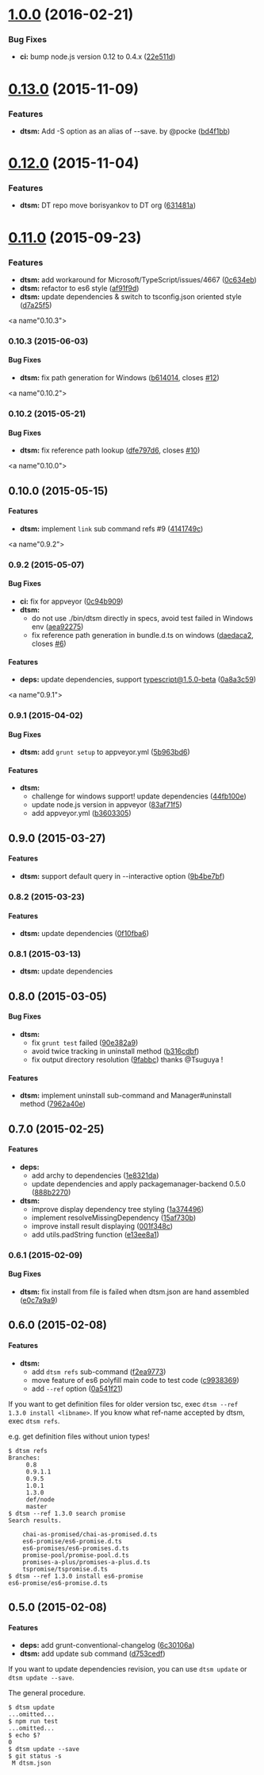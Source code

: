 <a name="1.0.0"></a>
# [1.0.0](https://github.com/vvakame/dtsm/compare/v0.13.0...v1.0.0) (2016-02-21)


### Bug Fixes

* **ci:** bump node.js version 0.12 to 0.4.x ([22e511d](https://github.com/vvakame/dtsm/commit/22e511d))



<a name="0.13.0"></a>
# [0.13.0](https://github.com/vvakame/dtsm/compare/0.12.0...v0.13.0) (2015-11-09)


### Features

* **dtsm:** Add -S option as an alias of --save. by @pocke ([bd4f1bb](https://github.com/vvakame/dtsm/commit/bd4f1bb51f9185fac41b660fd1edbbb0c946008d))



<a name="0.12.0"></a>
# [0.12.0](https://github.com/vvakame/dtsm/compare/0.11.0...v0.12.0) (2015-11-04)


### Features

* **dtsm:** DT repo move borisyankov to DT org ([631481a](https://github.com/vvakame/dtsm/commit/631481a))



<a name="0.11.0"></a>
# [0.11.0](https://github.com/vvakame/dtsm/compare/0.10.3...v0.11.0) (2015-09-23)


### Features

* **dtsm:** add workaround for Microsoft/TypeScript/issues/4667 ([0c634eb](https://github.com/vvakame/dtsm/commit/0c634eb))
* **dtsm:** refactor to es6 style ([af91f9d](https://github.com/vvakame/dtsm/commit/af91f9d))
* **dtsm:** update dependencies & switch to tsconfig.json oriented style ([d7a25f5](https://github.com/vvakame/dtsm/commit/d7a25f5))



<a name"0.10.3"></a>
### 0.10.3 (2015-06-03)

#### Bug Fixes

* **dtsm:** fix path generation for Windows ([b614014](https://github.com/vvakame/dtsm/commit/b614014), closes [#12](https://github.com/vvakame/dtsm/issues/12))

<a name"0.10.2"></a>
### 0.10.2 (2015-05-21)


#### Bug Fixes

* **dtsm:** fix reference path lookup ([dfe797d6](https://github.com/vvakame/dtsm/commit/dfe797d6), closes [#10](https://github.com/vvakame/dtsm/issues/10))


<a name"0.10.0"></a>
## 0.10.0 (2015-05-15)


#### Features

* **dtsm:** implement `link` sub command refs #9 ([4141749c](https://github.com/vvakame/dtsm/commit/4141749c))


<a name"0.9.2"></a>
### 0.9.2 (2015-05-07)


#### Bug Fixes

* **ci:** fix for appveyor ([0c94b909](https://github.com/vvakame/dtsm/commit/0c94b909))
* **dtsm:**
  * do not use ./bin/dtsm directly in specs, avoid test failed in Windows env ([aea92275](https://github.com/vvakame/dtsm/commit/aea92275))
  * fix reference path generation in bundle.d.ts on windows ([daedaca2](https://github.com/vvakame/dtsm/commit/daedaca2), closes [#6](https://github.com/vvakame/dtsm/issues/6))


#### Features

* **deps:** update dependencies, support typescript@1.5.0-beta ([0a8a3c59](https://github.com/vvakame/dtsm/commit/0a8a3c59))


<a name"0.9.1"></a>
### 0.9.1 (2015-04-02)


#### Bug Fixes

* **dtsm:** add `grunt setup` to appveyor.yml ([5b963bd6](https://github.com/vvakame/dtsm/commit/5b963bd6))


#### Features

* **dtsm:**
  * challenge for windows support! update dependencies ([44fb100e](https://github.com/vvakame/dtsm/commit/44fb100e))
  * update node.js version in appveyor ([83af71f5](https://github.com/vvakame/dtsm/commit/83af71f5))
  * add appveyor.yml ([b3603305](https://github.com/vvakame/dtsm/commit/b3603305))


<a name="0.9.0"></a>
## 0.9.0 (2015-03-27)


#### Features

* **dtsm:** support default query in --interactive option ([9b4be7bf](https://github.com/vvakame/dtsm/commit/9b4be7bfc1512d641858a1ead61c028772a0bf6e))


<a name="0.8.2"></a>
### 0.8.2 (2015-03-23)


#### Features

* **dtsm:** update dependencies ([0f10fba6](https://github.com/vvakame/dtsm/commit/0f10fba676a9cf581125a8508b4853260e6d1c80))


<a name="0.8.1"></a>
### 0.8.1 (2015-03-13)

* **dtsm:** update dependencies

<a name="0.8.0"></a>
## 0.8.0 (2015-03-05)


#### Bug Fixes

* **dtsm:**
  * fix `grunt test` failed ([90e382a9](https://github.com/vvakame/dtsm/commit/90e382a9da822da54c034097d43f29251a058871))
  * avoid twice tracking in uninstall method ([b316cdbf](https://github.com/vvakame/dtsm/commit/b316cdbfe18edc5508aa45260fcff418681f9183))
  * fix output directory resolution ([9fabbc](https://github.com/vvakame/dtsm/commit/9fabbc071dccf4b8263dfa48db036dcedf49d766)) thanks @Tsuguya !

#### Features

* **dtsm:** implement uninstall sub-command and Manager#uninstall method ([7962a40e](https://github.com/vvakame/dtsm/commit/7962a40e0dd06c272f3a902d7206d7f320b856af))


<a name="0.7.0"></a>
## 0.7.0 (2015-02-25)


#### Features

* **deps:**
  * add archy to dependencies ([1e8321da](https://github.com/vvakame/dtsm/commit/1e8321da5eefe8c6616390c61d342fb0b0193a81))
  * update dependencies and apply packagemanager-backend 0.5.0 ([888b2270](https://github.com/vvakame/dtsm/commit/888b227080acaa761458d701d2ec1c4cf50d92a6))
* **dtsm:**
  * improve display dependency tree styling ([1a374496](https://github.com/vvakame/dtsm/commit/1a37449609bf7537e46fa472f16d385ffb8ef593))
  * implement resolveMissingDependency ([15af730b](https://github.com/vvakame/dtsm/commit/15af730b99457d9ba39584851c8917c3c515e8bf))
  * improve install result displaying ([001f348c](https://github.com/vvakame/dtsm/commit/001f348c700f6b6bee928eb2bb1913092590a057))
  * add utils.padString function ([e13ee8a1](https://github.com/vvakame/dtsm/commit/e13ee8a19b3154f5ceba7f1ffc4ef8a89af86857))


<a name="0.6.1"></a>
### 0.6.1 (2015-02-09)


#### Bug Fixes

* **dtsm:** fix install from file is failed when dtsm.json are hand assembled ([e0c7a9a9](https://github.com/vvakame/dtsm/commit/e0c7a9a98f7f3cc2b83462796242a8aa3f03d1f4))


<a name="0.6.0"></a>
## 0.6.0 (2015-02-08)


#### Features

* **dtsm:**
  * add `dtsm refs` sub-command ([f2ea9773](https://github.com/vvakame/dtsm/commit/f2ea9773897e0430049dd77ab44db2f27c71e835))
  * move feature of es6 polyfill main code to test code ([c9938369](https://github.com/vvakame/dtsm/commit/c99383697f10a8288aa87cdf9dde8640d09ce4ed))
  * add `--ref` option ([0a541f21](https://github.com/vvakame/dtsm/commit/0a541f21ce9ac9e0e50115e37898d347460a2e87))

If you want to get definition files for older version tsc, exec `dtsm --ref 1.3.0 install <libname>`.
If you know what ref-name accepted by dtsm, exec `dtsm refs`.

e.g. get definition files without union types!

```
$ dtsm refs
Branches:
	 0.8
	 0.9.1.1
	 0.9.5
	 1.0.1
	 1.3.0
	 def/node
	 master
$ dtsm --ref 1.3.0 search promise
Search results.

	chai-as-promised/chai-as-promised.d.ts
	es6-promise/es6-promise.d.ts
	es6-promises/es6-promises.d.ts
	promise-pool/promise-pool.d.ts
	promises-a-plus/promises-a-plus.d.ts
	tspromise/tspromise.d.ts
$ dtsm --ref 1.3.0 install es6-promise
es6-promise/es6-promise.d.ts
```

<a name="0.5.0"></a>
## 0.5.0 (2015-02-08)


#### Features

* **deps:** add grunt-conventional-changelog ([6c30106a](https://github.com/vvakame/dtsm/commit/6c30106a3aa7d86e167fc4609e80288f359c87c9))
* **dtsm:** add update sub command ([d753cedf](https://github.com/vvakame/dtsm/commit/d753cedfbb92bfcaa17c38947d1bda8fbb88134c))

If you want to update dependencies revision, you can use `dtsm update` or `dtsm update --save`.

The general procedure.

```
$ dtsm update
...omitted...
$ npm run test
...omitted...
$ echo $?
0
$ dtsm update --save
$ git status -s
 M dtsm.json
```
